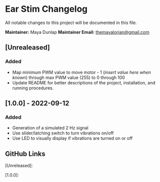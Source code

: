 # Ear Stim Changelog

All notable changes to this project will be documented in this file.

**Maintainer:** Maya Dunlap
**Maintainer Email:** themayalorian@gmail.com

## [Unrealeased]

### Added

- Map minimum PWM value to move motor - 1 (*insert value here when known*) through max PWM value (255) to 0 through 100
- Update README for better descriptions of the project, installation, and running procedures.

## [1.0.0] - 2022-09-12

### Added

- Generation of a simulated 2 Hz signal
- Use slider/latching switch to turn vibrations on/off
- Use LED to visually display if vibrations are turned on or off

## GitHub Links

[Unreleased]: 

[1.0.0]: